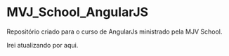 # MVJ_School_AngularJS

Repositório criado para o curso de AngularJs ministrado pela MJV School.

Irei atualizando por aqui.
